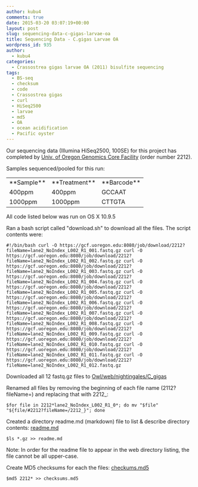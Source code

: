 ```yaml
---
author: kubu4
comments: true
date: 2015-03-20 03:07:19+00:00
layout: post
slug: sequencing-data-c-gigas-larvae-oa
title: Sequencing Data - C.gigas Larvae OA
wordpress_id: 935
author:
  - kubu4
categories:
  - Crassostrea gigas larvae OA (2011) bisulfite sequencing
tags:
  - BS-seq
  - checksum
  - code
  - Crassostrea gigas
  - curl
  - HiSeq2500
  - larvae
  - md5
  - OA
  - ocean acidification
  - Pacific oyster
---
```


Our sequencing data (Illumina HiSeq2500, 100SE) for this project has completed by [Univ. of Oregon Genomics Core Facility](https://gcf.uoregon.edu:8080/) (order number 2212).

Samples sequenced/pooled for this run:

<table >
<tbody >
<tr >

<td >**Sample**
</td>

<td >**Treatment**
</td>

<td >**Barcode**
</td>
</tr>
<tr >

<td >400ppm
</td>

<td >400ppm
</td>

<td >GCCAAT
</td>
</tr>
<tr >

<td >1000ppm
</td>

<td >1000ppm
</td>

<td >CTTGTA
</td>
</tr>
</tbody>
</table>



All code listed below was run on OS X 10.9.5

Ran a bash script called "download.sh" to download all the files. The script contents were:

`#!/bin/bash
curl -O https://gcf.uoregon.edu:8080/job/download/2212?fileName=lane2_NoIndex_L002_R1_001.fastq.gz
curl -O https://gcf.uoregon.edu:8080/job/download/2212?fileName=lane2_NoIndex_L002_R1_002.fastq.gz
curl -O https://gcf.uoregon.edu:8080/job/download/2212?fileName=lane2_NoIndex_L002_R1_003.fastq.gz
curl -O https://gcf.uoregon.edu:8080/job/download/2212?fileName=lane2_NoIndex_L002_R1_004.fastq.gz
curl -O https://gcf.uoregon.edu:8080/job/download/2212?fileName=lane2_NoIndex_L002_R1_005.fastq.gz
curl -O https://gcf.uoregon.edu:8080/job/download/2212?fileName=lane2_NoIndex_L002_R1_006.fastq.gz
curl -O https://gcf.uoregon.edu:8080/job/download/2212?fileName=lane2_NoIndex_L002_R1_007.fastq.gz
curl -O https://gcf.uoregon.edu:8080/job/download/2212?fileName=lane2_NoIndex_L002_R1_008.fastq.gz
curl -O https://gcf.uoregon.edu:8080/job/download/2212?fileName=lane2_NoIndex_L002_R1_009.fastq.gz
curl -O https://gcf.uoregon.edu:8080/job/download/2212?fileName=lane2_NoIndex_L002_R1_010.fastq.gz
curl -O https://gcf.uoregon.edu:8080/job/download/2212?fileName=lane2_NoIndex_L002_R1_011.fastq.gz
curl -O https://gcf.uoregon.edu:8080/job/download/2212?fileName=lane2_NoIndex_L002_R1_012.fastq.gz`



Downloaded all 12 fastq.gz files to [Owl/web/nightingales/C_gigas](https://owl.fish.washington.edu/nightingales/C_gigas/)

Renamed all files by removing the beginning of each file name (2112?fileName=) and replacing that with 2212_:

`$for file in 2212*lane2_NoIndex_L002_R1_0*; do mv "$file" "${file/#2212?fileName=/2212_}"; done`



Created a directory readme.md (markdown) file to list & describe directory contents: [readme.md](https://owl.fish.washington.edu/nightingales/C_gigas/readme.md)

`$ls *.gz >> readme.md`

Note: In order for the readme file to appear in the web directory listing, the file cannot be all upper-case.



Create MD5 checksums for each the files: [checkums.md5](https://owl.fish.washington.edu/nightingales/C_gigas/checksums.md5)

`$md5 2212* >> checksums.md5`
